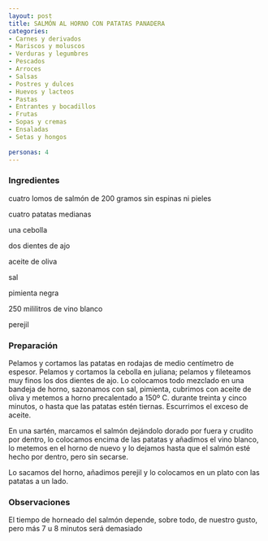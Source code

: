 ```yaml
---
layout: post
title: SALMÓN AL HORNO CON PATATAS PANADERA
categories:
- Carnes y derivados
- Mariscos y moluscos
- Verduras y legumbres
- Pescados
- Arroces
- Salsas
- Postres y dulces
- Huevos y lacteos
- Pastas
- Entrantes y bocadillos
- Frutas
- Sopas y cremas
- Ensaladas
- Setas y hongos
 
personas: 4 
---
```

<h3>Ingredientes</h3>
cuatro lomos de salmón de 200 gramos sin espinas ni pieles

cuatro patatas medianas

una cebolla

dos dientes de ajo

aceite de oliva

sal

pimienta negra

250 mililitros de vino blanco

perejil

<h3>Preparación</h3>
Pelamos y cortamos las patatas en rodajas de medio centímetro de espesor. Pelamos y cortamos la cebolla en juliana; pelamos y fileteamos muy finos los dos dientes de ajo. Lo colocamos todo mezclado en una bandeja de horno, sazonamos con sal, pimienta, cubrimos con aceite de oliva y metemos a horno precalentado a 150&ordm; C. durante treinta y cinco minutos, o hasta que las patatas estén tiernas. Escurrimos el exceso de aceite.

En una sartén, marcamos el salmón dejándolo dorado por fuera y crudito por dentro, lo colocamos encima de las patatas y añadimos el vino blanco, lo metemos en el horno de nuevo y lo dejamos hasta que el salmón esté hecho por dentro, pero sin secarse.

Lo sacamos del horno, añadimos perejil y lo colocamos en un plato con las patatas a un lado.

<h3>Observaciones</h3>
El tiempo de horneado del salmón depende, sobre todo, de nuestro gusto, pero más 7 u 8 minutos será demasiado

